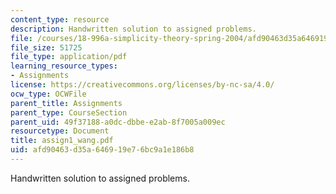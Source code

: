 ```yaml
---
content_type: resource
description: Handwritten solution to assigned problems.
file: /courses/18-996a-simplicity-theory-spring-2004/afd90463d35a646919e76bc9a1e186b8_assign1_wang.pdf
file_size: 51725
file_type: application/pdf
learning_resource_types:
- Assignments
license: https://creativecommons.org/licenses/by-nc-sa/4.0/
ocw_type: OCWFile
parent_title: Assignments
parent_type: CourseSection
parent_uid: 49f37188-a0dc-dbbe-e2ab-8f7005a009ec
resourcetype: Document
title: assign1_wang.pdf
uid: afd90463-d35a-6469-19e7-6bc9a1e186b8
---
```

Handwritten solution to assigned problems.